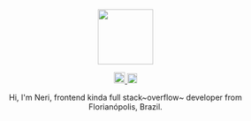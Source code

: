 <div align="center">
  <br>
  <br>
  <a href="https://www.youtube.com/watch?v=w5GrxfjuTTI&list=OLAK5uy_mX9d9zsFckvzZEXQtDpdjnMdeZJrV9Wnc">
    <img width="100" height="100" src="https://media.giphy.com/media/Q5ceY3HTUvepCPMXPD/giphy.gif" />
  </a>
  <p>
    <a href="https://www.linkedin.com/in/nbfontana/">
      <img height="20" src="https://cdn2.iconfinder.com/data/icons/simple-social-media-shadow/512/14-512.png" />
    </a>
    <a href="mailto:nerifontana@gmail.com">
      <img height="18" src="https://ssl.gstatic.com/ui/v1/icons/mail/rfr/logo_gmail_lockup_default_1x.png" />
    </a>
  </p>
  <p>Hi, I'm Neri, frontend kinda full stack~overflow~ developer from Florianópolis, Brazil.</p>
  <br>
  <br>
</div>
